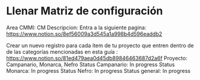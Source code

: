 # Llenar Matriz de configuración

Area CMMI: CM
Descripcion: Entra a la siguiente pagina: https://www.notion.so/8ef56009a3d545a1a998b4d596eaddb2 

Crear  un nuevo registro para cada ítem de tu proyecto que entren dentro de de las categorías mencionadas en esta guía :
https://www.notion.so/81ed479aea0d45db89846463687d2a6f 
Proyecto: Campanario, Monarca, Nefro
Status Campanario: In progress
Status Monarca: In progress
Status Nefro: In progress
Status general: In progress